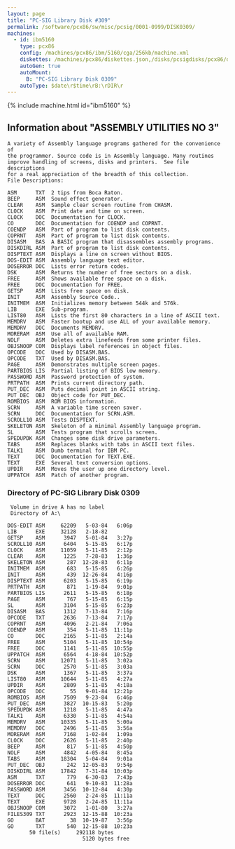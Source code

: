 ```yaml
---
layout: page
title: "PC-SIG Library Disk #309"
permalink: /software/pcx86/sw/misc/pcsig/0001-0999/DISK0309/
machines:
  - id: ibm5160
    type: pcx86
    config: /machines/pcx86/ibm/5160/cga/256kb/machine.xml
    diskettes: /machines/pcx86/diskettes.json,/disks/pcsigdisks/pcx86/diskettes.json
    autoGen: true
    autoMount:
      B: "PC-SIG Library Disk 0309"
    autoType: $date\r$time\rB:\rDIR\r
---
```


{% include machine.html id="ibm5160" %}

## Information about "ASSEMBLY UTILITIES NO 3"

    A variety of Assembly language programs gathered for the convenience of
    the programmer. Source code is in Assembly language. Many routines
    improve handling of screens, disks and printers.  See file descriptions
    for a real appreciation of the breadth of this collection.
    File Descriptions:
    
    ASM      TXT  2 tips from Boca Raton.
    BEEP     ASM  Sound effect generator.
    CLEAR    ASM  Sample clear screen routine from CHASM.
    CLOCK    ASM  Print date and time on screen.
    CLOCK    DOC  Documentation for CLOCK.
    CO       DOC  Documentation for COENDP and COPRNT.
    COENDP   ASM  Part of program to list disk contents.
    COPRNT   ASM  Part of program to list disk contents.
    DISASM   BAS  A BASIC program that disassembles assembly programs.
    DISKDIRL ASM  Part of program to list disk contents.
    DISPTEXT ASM  Displays a line on screen without BIOS.
    DOS-EDIT ASM  Assembly language text editor.
    DOSERROR DOC  Lists error return codes.
    DSK      ASM  Returns the number of free sectors on a disk.
    FREE     ASM  Shows available free space on a disk.
    FREE     DOC  Documentation for FREE.
    GETSP    ASM  Lists free space on disk.
    INIT     ASM  Assembly Source Code..
    INITMEM  ASM  Initializes memory between 544k and 576k.
    LIB      EXE  Sub-program.
    LIST80   ASM  Lists the first 80 characters in a line of ASCII text.
    MEMDRV   ASM  Faster bootup and use ALL of your available memory.
    MEMDRV   DOC  Documents MEMDRV.
    MORERAM  ASM  Use all of available RAM.
    NOLF     ASM  Deletes extra linefeeds from some printer files.
    OBJSNOOP COM  Displays label references in object files.
    OPCODE   DOC  Used by DISASM.BAS.
    OPCODE   TXT  Used by DISASM.BAS.
    PAGE     ASM  Demonstrates multiple screen pages.
    PARTBIOS LIS  Partial listing of BIOS low memory.
    PASSWORD ASM  Password protection of system.
    PRTPATH  ASM  Prints current directory path.
    PUT_DEC  ASM  Puts decimal point in ASCII string.
    PUT_DEC  OBJ  Object code for PUT_DEC.
    ROMBIOS  ASM  ROM BIOS information.
    SCRN     ASM  A variable time screen saver.
    SCRN     DOC  Documentation for SCRN.ASM.
    SCROLL10 ASM  Tests DISPTEXT.
    SKELETON ASM  Skeleton of a minimal Assembly language program.
    SL       ASM  Tests program that scrolls screen.
    SPEDUPDK ASM  Changes some disk drive parameters.
    TABS     ASM  Replaces blanks with tabs in ASCII text files.
    TALK1    ASM  Dumb terminal for IBM PC.
    TEXT     DOC  Documentation for TEXT.EXE.
    TEXT     EXE  Several text conversion options.
    UPDIR    ASM  Moves the user up one directory level.
    UPPATCH  ASM  Patch of another program.

### Directory of PC-SIG Library Disk 0309

     Volume in drive A has no label
     Directory of A:\

    DOS-EDIT ASM     62209   5-03-84   6:06p
    LIB      EXE     32128   2-18-82
    GETSP    ASM      3947   5-01-84   3:27p
    SCROLL10 ASM      6404   5-15-85   6:17p
    CLOCK    ASM     11059   5-11-85   2:12p
    CLEAR    ASM      1225   7-28-83   1:36p
    SKELETON ASM       287  12-28-83   6:11p
    INITMEM  ASM       683   5-15-85   6:26p
    INIT     ASM       439  12-26-84   4:16p
    DISPTEXT ASM      6203   5-15-85   6:19p
    PRTPATH  ASM       871   1-19-84   9:01p
    PARTBIOS LIS      2611   5-15-85   6:18p
    PAGE     ASM       767   5-15-85   6:15p
    SL       ASM      3104   5-15-85   6:23p
    DISASM   BAS      1312   7-13-84   7:16p
    OPCODE   TXT      2636   7-13-84   7:17p
    COPRNT   ASM      4096   2-21-84   7:06a
    COENDP   ASM       354   5-11-85  11:11p
    CO       DOC      2165   5-11-85   2:14a
    FREE     ASM      5104   5-11-85  10:54p
    FREE     DOC      1141   5-11-85  10:55p
    UPPATCH  ASM      6564   4-18-84  10:52p
    SCRN     ASM     12071   5-11-85   3:02a
    SCRN     DOC      2570   5-11-85   3:03a
    DSK      ASM      1367   5-11-85   3:37a
    LIST80   ASM     10644   5-11-85   4:27a
    UPDIR    ASM      2809   5-11-85   4:18a
    OPCODE   DOC        55   9-01-84  12:21p
    ROMBIOS  ASM      7509   9-23-84   6:46p
    PUT_DEC  ASM      3827  10-15-83   5:20p
    SPEDUPDK ASM      1218   5-11-85   4:47a
    TALK1    ASM      6330   5-11-85   4:54a
    MEMDRV   ASM     10335   5-11-85   5:00a
    MEMDRV   DOC      2496   5-11-85   3:56a
    MORERAM  ASM      7168   1-02-84   1:09a
    CLOCK    DOC      2626   5-11-85   2:40p
    BEEP     ASM       817   5-11-85   4:50p
    NOLF     ASM      4842   4-05-84   8:45a
    TABS     ASM     18304   5-04-84   9:01a
    PUT_DEC  OBJ       242  12-05-83   9:54p
    DISKDIRL ASM     17842   7-31-84  10:03p
    ASM      TXT       779   6-30-83   7:43p
    DOSERROR DOC       641   9-10-83  11:28a
    PASSWORD ASM      3456  10-12-84   4:30p
    TEXT     DOC      2560   2-24-85  11:11a
    TEXT     EXE      9728   2-24-85  11:11a
    OBJSNOOP COM      3072   1-01-80   3:27a
    FILES309 TXT      2923  12-15-88  10:23a
    GO       BAT        38  10-19-87   3:56p
    GO       TXT       540  12-15-88  10:23a
           50 file(s)     292118 bytes
                            5120 bytes free

